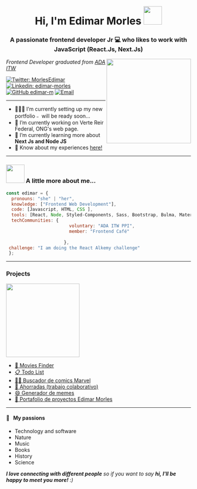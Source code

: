 <h1 align="center">Hi, I'm Edimar Morles <img src="https://media.giphy.com/media/mGcNjsfWAjY5AEZNw6/giphy.gif" width="50"></h1>
<h3 align="center">A passionate frontend developer Jr 💻  who likes to work with JavaScript (React.Js, Next.Js)</h3>


<img align='right' src="https://media.giphy.com/media/paTz7UZbPfTZFRYnnB/giphy.gif" width="230">
<p><em>Frontend Developer graduated from <a href="https://adaitw.org/">ADA ITW</a></em></p>


[![Twitter: MorlesEdimar](https://img.shields.io/twitter/follow/MorlesEdimar?style=social)](https://twitter.com/MorlesEdimar)
[![Linkedin: edimar-morles](https://img.shields.io/badge/-edimarmorles-blue?style=flat-square&logo=Linkedin&logoColor=white&link=https://www.linkedin.com/in/edimar-morles/)](https://www.linkedin.com/in/edimar-morles/)
[![GitHub edimar-m](https://img.shields.io/github/followers/edimar-m?label=follow&style=social)](https://github.com/edimar-m)</a> <a href="mailto:edimar.morles@gmail.com"><img alt="Email" src="https://img.shields.io/badge/Email-edimar.morles@gmail.com- blue?style=flat&logo=gmail"></a>



***

- 👷🏽‍♂️ I’m currently setting up my new portfolio﹣ will be ready soon...
- 🔭 I’m currently working on Verte Reir Federal, ONG's web page.
- 🌱 I’m currently learning more about **Next Js and Node JS**
- 📄 Know about my experiences [here!](https://edimar-m.github.io/Portafolio-Edimar/)

***
### <img src="https://media.giphy.com/media/VgCDAzcKvsR6OM0uWg/giphy.gif" width="50"> A little more about me...  

```javascript
const edimar = {
  pronouns: "she" | "her",
  knowledge: ["Frontend Web Development"],
  code: [Javascript, HTML, CSS ],
  tools: [React, Node, Styled-Components, Sass, Bootstrap, Bulma, Materialize],
  techCommunities: {
                        voluntary: "ADA ITW PPI",
                        member: "Frontend Café"
                        
                      },
 challenge: "I am doing the React Alkemy challenge"
 };
  ```
***

###  Projects
<img src="https://media.giphy.com/media/73ymNClJu3dyFugAl9/giphy.gif" width="200"> 

- [🍿 Movies Finder](https://edimar-m.github.io/movies-finder-app/)
- [📋 Todo List](https://edimar-m.github.io/to-do-list/)
- [🦸‍♂️ Buscador de comics Marvel](https://edimar-m.github.io/buscador-de-comics/)
- [💸 Ahorradas (trabajo colaborativo)](https://julietapennini.github.io/proyecto-ahorradas/)
- [😄 Generador de memes](https://edimar-m.github.io/Generador-de-memes/)
- [💼 Portafolio de proyectos Edimar Morles](edimar-m.github.io/portafolio-edimar/)

***
#### 🧡 &nbsp;&nbsp;My passions

* Technology and software
* Nature 
* Music
* Books
* History
* Science

<em><b>I love connecting with different people</b> so if you want to say <b>hi, I'll be happy to meet you more!</b> :)</em>

<!--
**edimar-m/edimar-m** is a ✨ _special_ ✨ repository because its `README.md` (this file) appears on your GitHub profile.

Here are some ideas to get you started:

- 🔭 I’m currently working on ...
- 🌱 I’m currently learning ...
- 👯 I’m looking to collaborate on ...
- 🤔 I’m looking for help with ...
- 💬 Ask me about ...
- 📫 How to reach me: ...
- 😄 Pronouns: ...
- ⚡ Fun fact: ...
-->
